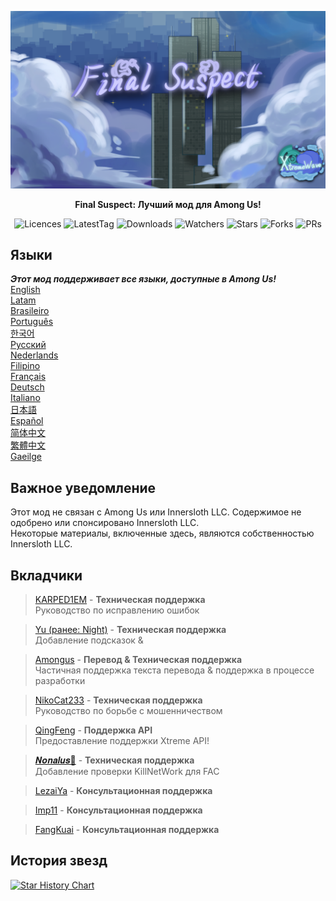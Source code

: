 <div align="center">

![FS-XW](Assets/LogoWithTeam.png)

**Final Suspect: Лучший мод для Among Us!**

<img src="https://badgen.net/github/license/XtremeWave/FinalSuspect" alt="Licences">
<img src="https://badgen.net/github/tag/XtremeWave/FinalSuspect" alt="LatestTag">
<img src="https://badgen.net/github/assets-dl/XtremeWave/FinalSuspect" alt="Downloads">
<img src="https://badgen.net/github/watchers/XtremeWave/FinalSuspect" alt="Watchers">
<img src="https://badgen.net/github/stars/XtremeWave/FinalSuspect" alt="Stars">
<img src="https://badgen.net/github/forks/XtremeWave/FinalSuspect" alt="Forks">
<img src="https://badgen.net/github/prs/XtremeWave/FinalSuspect" alt="PRs">

</div>

## Языки
***Этот мод поддерживает все языки, доступные в Among Us!***<br>
[English](README.md) <br>
[Latam](README_es_LA.md)<br>
[Brasileiro](README_pt_BR.md)<br>
[Português](README_pt.md)<br>
[한국어](README_ko.md)<br>
[Русский](README_ru.md)<br>
[Nederlands](README_nl.md)<br>
[Filipino](README_tl.md)<br>
[Français](README_fr.md)<br>
[Deutsch](README_de.md)<br>
[Italiano](README_it.md)<br>
[日本語](README_ja.md)<br>
[Español](README_es.md)<br>
[简体中文](README_zh.md)<br>
[繁體中文](README_zh_CHT.md)<br>
[Gaeilge](README_ga.md)<br>

## Важное уведомление
Этот мод не связан с Among Us или Innersloth LLC. Содержимое не одобрено или спонсировано Innersloth LLC.<br>
Некоторые материалы, включенные здесь, являются собственностью Innersloth LLC.

## Вкладчики
>[KARPED1EM](https://github.com/KARPED1EM) - **Техническая поддержка**<br>
>Руководство по исправлению ошибок

>[Yu (ранее: Night)](https://github.com/Night-GUA) - **Техническая поддержка**<br>
>Добавление подсказок &

>[Amongus](https://github.com/XiezibanWrite) - **Перевод & Техническая поддержка**<br>
>Частичная поддержка текста перевода & поддержка в процессе разработки

>[NikoCat233](https://github.com/NikoCat233) - **Техническая поддержка**<br>
>Руководство по борьбе с мошенничеством

> [QingFeng](https://github.com/QingFeng-awa) - **Поддержка API**<br>
>Предоставление поддержки Xtreme API!

>[𝑵𝒐𝒏𝒂𝒍𝒖𝒔🍥](https://github.com/Reborn5537) - **Техническая поддержка**<br>
>Добавление проверки KillNetWork для FAC

>[LezaiYa](https://github.com/LezaiYa1) - **Консультационная поддержка**

>[Imp11](https://github.com/dabao40) - **Консультационная поддержка**

>[FangKuai](https://github.com/FangKuaiYa) - **Консультационная поддержка**

## История звезд
[![Star History Chart](https://api.star-history.com/svg?repos=XtremeWave/FinalSuspect&type=Date)](https://star-history.com/#XtremeWave/FinalSuspect&Date)